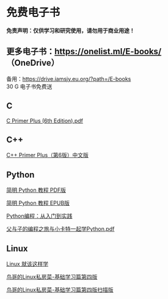 # 免费电子书
**免责声明：仅供学习和研究使用，请勿用于商业用途！**

## 更多电子书：https://onelist.ml/E-books/ （OneDrive）
备用：https://drive.iamsjy.eu.org/?path=/E-books  
30 G 电子书免费送
## C
[C Primer Plus (6th Edition).pdf](https://iamsjy.coding.net/s/ae9154e8-271f-4072-94b0-27f736c442c1)

## C++
[C++ Primer Plus（第6版）中文版](https://github.com/hmsjy2017/free-ebooks/releases/download/v6-zh_CN/C++Primer-Plus-v6-zh_CN.pdf)

## Python
[简明 Python 教程 PDF版](https://iamsjy.coding.net/s/a870e9b1-decd-479d-bcc1-7bd7a4fcc75c)

[简明 Python 教程 EPUB版](https://iamsjy.coding.net/s/58f09f34-070f-4325-88cc-d70eb3318cf0)

[Python编程：从入门到实践](https://iamsjy.coding.net/s/9cbd64c7-3b88-4f82-90b6-434ecf938d93)

[父与子的编程之旅与小卡特一起学Python.pdf](https://iamsjy.coding.net/s/39bf60c4-ee28-4145-ae55-3a981aab9761)

## Linux
[Linux 就该这样学](https://iamsjy.coding.net/s/edeb17d3-375d-4111-ab5b-5accc9e39bef)

[鸟哥的Linux私房菜-基础学习篇第四版](https://iamsjy.coding.net/s/a0116800-bd1e-4422-a189-ff6e36bb5602)

[鸟哥的Linux私房菜-基础学习篇第四版扫描版](https://iamsjy.coding.net/s/f89bc1c4-2175-46bb-8f87-2fde53504740)

